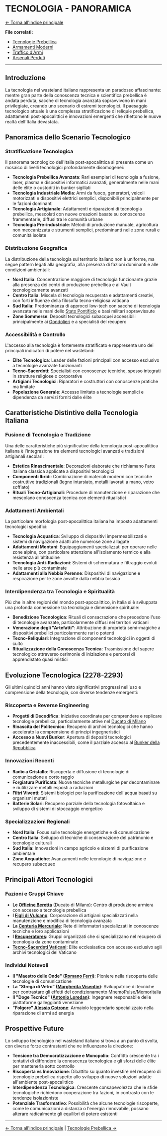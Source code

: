 # TECNOLOGIA - PANORAMICA

[← Torna all'indice principale](../../01-Indice/01.0-indice-principale.md)

**File correlati:**
- [Tecnologie Prebellica](../08-Tecnologia/08.1-tecnologie-prebellica.md)
- [Armamenti Moderni](../08-Tecnologia/08.2-armamenti-moderni.md)
- [Traffico d'Armi](../08-Tecnologia/08.3-traffico-armi.md)
- [Arsenali Perduti](../08-Tecnologia/08.4-arsenali-perduti.md)

---

## Introduzione

La tecnologia nel wasteland italiano rappresenta un paradosso affascinante: mentre gran parte della conoscenza tecnica e scientifica prebellica è andata perduta, sacche di tecnologia avanzata sopravvivono in mani privilegiate, creando uno scenario di estremi tecnologici. Il paesaggio tecnologico attuale è una complessa stratificazione di reliquie prebellica, adattamenti post-apocalittici e innovazioni emergenti che riflettono le nuove realtà dell'Italia devastata.

## Panoramica dello Scenario Tecnologico

### Stratificazione Tecnologica

Il panorama tecnologico dell'Italia post-apocalittica si presenta come un mosaico di livelli tecnologici profondamente disomogenei:

- **Tecnologia Prebellica Avanzata**: Rari esemplari di tecnologia a fusione, laser, plasma e dispositivi informatici avanzati, generalmente nelle mani delle élite o custoditi in bunker sigillati
- **Tecnologia Industriale Media**: Armi da fuoco, generatori, veicoli motorizzati e dispositivi elettrici semplici, disponibili principalmente per le fazioni dominanti
- **Tecnologia Artigianale**: Adattamenti e riparazioni di tecnologia prebellica, mescolati con nuove creazioni basate su conoscenze frammentarie, diffusi tra le comunità urbane
- **Tecnologia Pre-industriale**: Metodi di produzione manuale, agricoltura non meccanizzata e strumenti semplici, predominanti nelle zone rurali e comunità isolate

### Distribuzione Geografica

La distribuzione della tecnologia sul territorio italiano non è uniforme, ma segue pattern legati alla geografia, alla presenza di fazioni dominanti e alle condizioni ambientali:

- **Nord Italia**: Concentrazione maggiore di tecnologia funzionante grazie alla presenza dei centri di produzione prebellica e ai Vault tecnologicamente avanzati
- **Centro Italia**: Miscela di tecnologia recuperata e adattamenti creativi, con forti influenze della filosofia tecno-religiosa vaticana
- **Sud Italia**: Predominanza di approcci low-tech con sacche di tecnologia avanzata nelle mani dello [Stato Pontificio](../05-Fazioni/05.1-stato-pontificio.md) e basi militari sopravvissute
- **Zone Sommerse**: Depositi tecnologici subacquei accessibili principalmente ai [Gondolieri](../../07-Creature/07.2-gondolieri.md) e a specialisti del recupero

### Accessibilità e Controllo

L'accesso alla tecnologia è fortemente stratificato e rappresenta uno dei principali indicatori di potere nel wasteland:

- **Elite Tecnologica**: Leader delle fazioni principali con accesso esclusivo a tecnologie avanzate funzionanti
- **Tecno-Sacerdoti**: Specialisti con conoscenze tecniche, spesso integrati in strutture religiose o corporative
- **Artigiani Tecnologici**: Riparatori e costruttori con conoscenze pratiche ma limitate
- **Popolazione Generale**: Accesso limitato a tecnologie semplici e dipendenza da servizi forniti dalle élite

## Caratteristiche Distintive della Tecnologia Italiana

### Fusione di Tecnologia e Tradizione

Una delle caratteristiche più significative della tecnologia post-apocalittica italiana è l'integrazione tra elementi tecnologici avanzati e tradizioni artigianali secolari:

- **Estetica Rinascimentale**: Decorazioni elaborate che richiamano l'arte italiana classica applicate a dispositivi tecnologici
- **Componenti Ibridi**: Combinazione di materiali moderni con tecniche costruttive tradizionali (legno intarsiato, metalli lavorati a mano, vetro soffiato)
- **Rituali Tecno-Artigianali**: Procedure di manutenzione e riparazione che mescolano conoscenza tecnica con elementi ritualistici

### Adattamenti Ambientali

La particolare morfologia post-apocalittica italiana ha imposto adattamenti tecnologici specifici:

- **Tecnologia Acquatica**: Sviluppo di dispositivi impermeabilizzati e sistemi di navigazione adatti alle numerose zone allagate
- **Adattamenti Montani**: Equipaggiamenti specializzati per operare nelle zone alpine, con particolare attenzione all'isolamento termico e alla resistenza all'altitudine
- **Tecnologia Anti-Radiazioni**: Sistemi di schermatura e filtraggio evoluti nelle aree più contaminate
- **Adattamenti alla Nebbia Perenne**: Dispositivi di navigazione e respirazione per le zone avvolte dalla nebbia tossica

### Interdipendenza tra Tecnologia e Spiritualità

Più che in altre regioni del mondo post-apocalittico, in Italia si è sviluppata una profonda connessione tra tecnologia e dimensione spirituale:

- **Benedizione Tecnologica**: Rituali di consacrazione che precedono l'uso di tecnologie avanzate, particolarmente diffusi nei territori vaticani
- **Venerazione degli "Artefatti"**: Attribuzione di proprietà semi-magiche a dispositivi prebellici particolarmente rari o potenti
- **Tecno-Reliquiari**: Integrazione di componenti tecnologici in oggetti di culto
- **Ritualizzazione della Conoscenza Tecnica**: Trasmissione del sapere tecnologico attraverso cerimonie di iniziazione e percorsi di apprendistato quasi mistici

## Evoluzione Tecnologica (2278-2293)

Gli ultimi quindici anni hanno visto significativi progressi nell'uso e comprensione della tecnologia, con diverse tendenze emergenti:

### Riscoperta e Reverse Engineering

- **Progetti di Decodifica**: Iniziative coordinate per comprendere e replicare tecnologie prebellica, particolarmente attive nel [Ducato di Milano](../05-Fazioni/05.2-citta-stato-nord.md#ducato-di-milano)
- **Rinascita del Politecnico**: Recupero di archivi tecnologici che hanno accelerato la comprensione di principi ingegneristici
- **Accesso a Nuovi Bunker**: Apertura di depositi tecnologici precedentemente inaccessibili, come il parziale accesso al [Bunker della Repubblica](../08-Tecnologia/08.4-arsenali-perduti.md#il-bunker-della-repubblica)

### Innovazioni Recenti

- **Radio a Cristallo**: Riscoperta e diffusione di tecnologie di comunicazione a corto raggio
- **Forgiatura Purificata**: Nuove tecniche metallurgiche per decontaminare e riutilizzare metalli esposti a radiazioni
- **Filtri Viventi**: Sistemi biologici per la purificazione dell'acqua basati su organismi mutati
- **Batterie Solari**: Recupero parziale della tecnologia fotovoltaica e sviluppo di sistemi di stoccaggio energetico

### Specializzazioni Regionali

- **Nord Italia**: Focus sulle tecnologie energetiche e di comunicazione
- **Centro Italia**: Sviluppo di tecniche di conservazione del patrimonio e tecnologie culturali
- **Sud Italia**: Innovazioni in campo agricolo e sistemi di purificazione ambientale
- **Zone Acquatiche**: Avanzamenti nelle tecnologie di navigazione e recupero subacqueo

## Principali Attori Tecnologici

### Fazioni e Gruppi Chiave

- **Le [Officine Beretta](../08-Tecnologia/08.2-armamenti-moderni.md#le-officine-beretta-ducato-di-milano)** (Ducato di Milano): Centro di produzione armiera con accesso a tecnologie prebellica
- **I [Figli di Vulcano](../08-Tecnologia/08.2-armamenti-moderni.md#i-figli-di-vulcano)**: Corporazione di artigiani specializzati nella manutenzione e modifica di tecnologia avanzata
- **La [Centuria Mercuriale](../08-Tecnologia/08.3-traffico-armi.md#la-centuria-mercuriale)**: Rete di informatori specializzati in conoscenze tecniche e loro applicazioni
- **I [Recuperatores](../08-Tecnologia/08.3-traffico-armi.md#i-recuperatores)**: Gruppi organizzati che si specializzano nel recupero di tecnologia da zone contaminate
- **[Tecno-Sacerdoti Vaticani](../08-Tecnologia/08.2-armamenti-moderni.md#tecno-sacerdoti-dellarsenale)**: Elite ecclesiastica con accesso esclusivo agli archivi tecnologici del Vaticano

### Individui Notevoli

- **Il "Maestro delle Onde" ([Romano Ferri](../../10-Eventi/10.3-sviluppi-tecnologici.md#innovatori-notevoli))**: Pioniere nella riscoperta delle tecnologie di comunicazione
- **La "Strega di Vetro" ([Margherita Visentin](../../10-Eventi/10.3-sviluppi-tecnologici.md#innovatori-notevoli))**: Sviluppatrice di tecniche per contrastare gli effetti del condizionamento [MnemoPulse/MemorItalia](../../09-Vault/09.4-controllo-mentale.md)
- **Il "Doge Tecnico" ([Antonio Loredan](../../../06-Luoghi/06.2-venezia.md#figure-di-rilievo))**: Ingegnere responsabile delle piattaforme galleggianti veneziane
- **"Folgore" [Alessio Cotrone](../../10-Eventi/10.3-sviluppi-tecnologici.md#innovatori-notevoli)**: Armaiolo leggendario specializzato nella riparazione di armi ad energia

## Prospettive Future

Lo sviluppo tecnologico nel wasteland italiano si trova a un punto di svolta, con diverse forze contrastanti che ne influenzano la direzione:

- **Tensione tra Democratizzazione e Monopolio**: Conflitto crescente tra i tentativi di diffondere la conoscenza tecnologica e gli sforzi delle élite per mantenerla sotto controllo
- **Riscoperta vs Innovazione**: Dibattito su quanto investire nel recupero di tecnologie prebellica rispetto allo sviluppo di nuove soluzioni adatte all'ambiente post-apocalittico
- **Interdipendenza Tecnologica**: Crescente consapevolezza che le sfide tecnologiche richiedono cooperazione tra fazioni, in contrasto con le tendenze isolazioniste
- **Potenziale Trasformativo**: Possibilità che alcune tecnologie riscoperte, come le comunicazioni a distanza o l'energia rinnovabile, possano alterare radicalmente gli equilibri di potere esistenti

---

[← Torna all'indice principale](../../01-Indice/01.0-indice-principale.md) | [Tecnologie Prebellica →](../08-Tecnologia/08.1-tecnologie-prebellica.md)